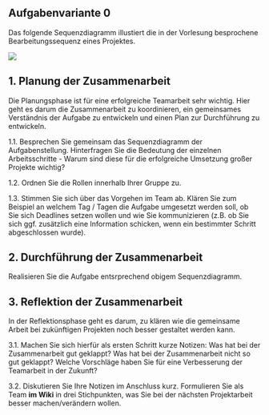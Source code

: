 ## Aufgabenvariante 0

Das folgende Sequenzdiagramm illustiert die in der Vorlesung besprochene Bearbeitungssequenz eines Projektes. 

![](https://www.plantuml.com/plantuml/png/tLNDRjj64BxhAHRfhIZ3nEqfW8hORUmQZel0IbkWgM4ioK_aLijTTMVMgcNeRV8OkVd5ElonJ1encqDFFGZ4_EpizytCjtfDh0F7sivqpZweSsqSom-XT_o8QrY_5di-Lx_wa270S7Ibcizd3zagIRuV77wbtXYtlFjKmgb2eXVUMZXn-L1hDjxzuLHqXSH87GTT8lEIIdbbxpuHmPB4ZLCVFbJCQtgLfgNXAcRFSr-dF_Xw7HbXaHku76-HSmoWzxyS7Hwd2x_aZGw0uut9LrQ0Blm21oyENbuTncMfCroz-2xDhC_IMg2c35rBMRSqvUrRurPg6uMqPfYT6iGkBsTz9tgklVN_f2gZVXVydrYnEdM6ZRQ63CA_J_sihH13Itp0gV0vFHyGWqjzABKpspQJxYtZogH6dI5G8bLzqk0YWUzqsSHoNo09k3RO99h8bAw6uqHwdTpu6DhqsuisFiQoKvsNXDq4_aDdKM8qZMWAZB0leTiff8OeokVsN1CZ23nrsdfstVVoKZtZl_cA_LLTF1lVEjeVzNlSm52yBz2q_xHUMpJS7jgkSpRNcZ40F4L5dNjdsBUu-c6ELtYSdQRjtSqgheCl0uZIzE7E_ScdPR1l7em3gQEWNLw1XWT6-IEESkpbp7c62gQiUAQ-tfTpYEZMjF6U-RMazrgJzig2LjeocjXnAxakh2sfkX1l8yzCnmQLAUNC-vkrfszKOUI8KcsPGHUNnXLochorCxX2DP0cA8j0QyDmNqpou179Dw6y--Ys-wxz16jzyfiFjf3Y1J8O4i92vhDmda0Z2zIBO3wVGAyMh0D3JGkrizBSMwip7pGtGjo8C-a4a6XN9EjeRHBmbzXCQHxGfUbHGDsUD6gona6z4x_g_RkHzVYf7OwdKQY8lMX5yP_3bhp88r__rj1N0RshezNxXuJwzqLvfqxQgtUzQ_h5QQVSPwfKrhkk8S609nyCQSAe2p_hlCf0r5fmtO9PB7bsP9YXOgssaUu-yjQQl6g5ScHi4HqZK5u58vdYkq1USMF3P2iV0bOSmnDBDx7WtpvQyBFxKgtIZb5P1F4F_ZJHKZn2VxUGQ5DFWbwQrHx0r4weFL44XyWWOTDDQBABVTTrLZQNMqy4Dpchmwp9YqIZXPqL-CmxEP-BiRR-HZJuXKKBT8NxkZHvx0JoxVyTBc2X2GCWWzpPQxWYrlOV)

## 1. Planung der Zusammenarbeit

Die Planungsphase ist für eine erfolgreiche Teamarbeit sehr wichtig. Hier geht es darum die Zusammenarbeit zu koordinieren, ein gemeinsames Verständnis der Aufgabe zu entwickeln und einen Plan zur Durchführung zu entwickeln. 

1.1. Besprechen Sie gemeinsam das Sequenzdiagramm der Aufgabenstellung. Hinterfragen Sie die Bedeutung der einzelnen Arbeitsschritte - Warum sind diese für die erfolgreiche Umsetzung großer Projekte wichtig?

1.2. Ordnen Sie die Rollen innerhalb Ihrer Gruppe zu.

1.3. Stimmen Sie sich über das Vorgehen im Team ab. Klären Sie zum Beispiel an welchem Tag / Tagen die Aufgabe umgesetzt werden soll, ob Sie sich Deadlines setzen wollen und wie Sie kommunizieren (z.B. ob Sie sich ggf. zusätzlich eine Information schicken, wenn ein bestimmter Schritt abgeschlossen wurde). 

## 2. Durchführung der Zusammenarbeit

Realisieren Sie die Aufgabe entsrprechend obigem Sequenzdiagramm.

## 3. Reflektion der Zusammenarbeit

In der Reflektionsphase geht es darum, zu klären wie die gemeinsame Arbeit bei zukünftigen Projekten noch besser gestaltet werden kann. 

3.1. Machen Sie sich hierfür als ersten Schritt kurze Notizen: Was hat bei der Zusammenarbeit gut geklappt? Was hat bei der Zusammenarbeit nicht so gut geklappt? Welche Vorschläge haben Sie für eine Verbesserung der Teamarbeit in der Zukunft? 

3.2. Diskutieren Sie Ihre Notizen im Anschluss kurz. Formulieren Sie als Team **im Wiki** in drei Stichpunkten, was Sie bei der nächsten Projektarbeit besser machen/verändern wollen. 
